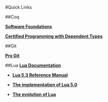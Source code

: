 #Quick Links

##Coq

[**Software Foundations**](http://www.cis.upenn.edu/~bcpierce/sf/current/index.html)

[**Certified Programming with Dependent Types**](http://adam.chlipala.net/cpdt/)

##Git

[**Pro Git**](http://git-scm.com/book/zh/v1)

##Lua
[**Lua Documentation**](http://www.lua.org/docs.html)

  * [**Lua 5.3 Reference Manual**](http://www.lua.org/manual/5.3/)

  * [**The implementation of Lua 5.0**](http://www.lua.org/doc/jucs05.pdf)

  * [**The evolution of Lua**](http://www.lua.org/doc/hopl.pdf)
